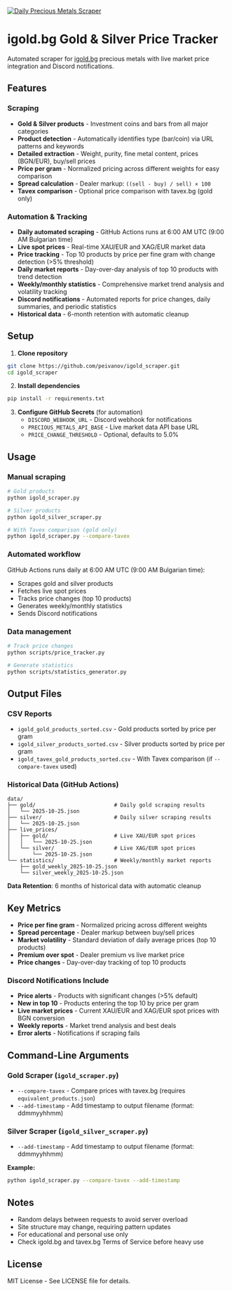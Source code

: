 [![Daily Precious Metals Scraper](https://github.com/peivanov/igold_scraper/actions/workflows/daily-scraper.yml/badge.svg)](https://github.com/peivanov/igold_scraper/actions/workflows/daily-scraper.yml)

# igold.bg Gold & Silver Price Tracker

Automated scraper for [igold.bg](https://igold.bg) precious metals with live market price integration and Discord notifications.

## Features

### Scraping
- **Gold & Silver products** - Investment coins and bars from all major categories
- **Product detection** - Automatically identifies type (bar/coin) via URL patterns and keywords
- **Detailed extraction** - Weight, purity, fine metal content, prices (BGN/EUR), buy/sell prices
- **Price per gram** - Normalized pricing across different weights for easy comparison
- **Spread calculation** - Dealer markup: `((sell - buy) / sell) × 100`
- **Tavex comparison** - Optional price comparison with tavex.bg (gold only)

### Automation & Tracking
- **Daily automated scraping** - GitHub Actions runs at 6:00 AM UTC (9:00 AM Bulgarian time)
- **Live spot prices** - Real-time XAU/EUR and XAG/EUR market data
- **Price tracking** - Top 10 products by price per fine gram with change detection (>5% threshold)
- **Daily market reports** - Day-over-day analysis of top 10 products with trend detection
- **Weekly/monthly statistics** - Comprehensive market trend analysis and volatility tracking
- **Discord notifications** - Automated reports for price changes, daily summaries, and periodic statistics
- **Historical data** - 6-month retention with automatic cleanup

## Setup

1. **Clone repository**
```bash
git clone https://github.com/peivanov/igold_scraper.git
cd igold_scraper
```

2. **Install dependencies**
```bash
pip install -r requirements.txt
```

3. **Configure GitHub Secrets** (for automation)
   - `DISCORD_WEBHOOK_URL` - Discord webhook for notifications
   - `PRECIOUS_METALS_API_BASE` - Live market data API base URL
   - `PRICE_CHANGE_THRESHOLD` - Optional, defaults to 5.0%

## Usage

### Manual scraping
```bash
# Gold products
python igold_scraper.py

# Silver products  
python igold_silver_scraper.py

# With Tavex comparison (gold only)
python igold_scraper.py --compare-tavex
```

### Automated workflow
GitHub Actions runs daily at 6:00 AM UTC (9:00 AM Bulgarian time):
- Scrapes gold and silver products
- Fetches live spot prices
- Tracks price changes (top 10 products)
- Generates weekly/monthly statistics
- Sends Discord notifications

### Data management
```bash
# Track price changes
python scripts/price_tracker.py

# Generate statistics
python scripts/statistics_generator.py
```

## Output Files

### CSV Reports
- `igold_gold_products_sorted.csv` - Gold products sorted by price per gram
- `igold_silver_products_sorted.csv` - Silver products sorted by price per gram
- `igold_tavex_gold_products_sorted.csv` - With Tavex comparison (if `--compare-tavex` used)

### Historical Data (GitHub Actions)
```
data/
├── gold/                         # Daily gold scraping results
│   └── 2025-10-25.json
├── silver/                       # Daily silver scraping results
│   └── 2025-10-25.json
├── live_prices/
│   ├── gold/                     # Live XAU/EUR spot prices
│   │   └── 2025-10-25.json
│   └── silver/                   # Live XAG/EUR spot prices
│       └── 2025-10-25.json
└── statistics/                   # Weekly/monthly market reports
    ├── gold_weekly_2025-10-25.json
    └── silver_weekly_2025-10-25.json
```

**Data Retention**: 6 months of historical data with automatic cleanup

## Key Metrics

- **Price per fine gram** - Normalized pricing across different weights
- **Spread percentage** - Dealer markup between buy/sell prices
- **Market volatility** - Standard deviation of daily average prices (top 10 products)
- **Premium over spot** - Dealer premium vs live market price
- **Price changes** - Day-over-day tracking of top 10 products

### Discord Notifications Include
- **Price alerts** - Products with significant changes (>5% default)
- **New in top 10** - Products entering the top 10 by price per gram
- **Live market prices** - Current XAU/EUR and XAG/EUR spot prices with BGN conversion
- **Weekly reports** - Market trend analysis and best deals
- **Error alerts** - Notifications if scraping fails

## Command-Line Arguments

### Gold Scraper (`igold_scraper.py`)
- `--compare-tavex` - Compare prices with tavex.bg (requires `equivalent_products.json`)
- `--add-timestamp` - Add timestamp to output filename (format: ddmmyyhhmm)

### Silver Scraper (`igold_silver_scraper.py`)
- `--add-timestamp` - Add timestamp to output filename (format: ddmmyyhhmm)

**Example:**
```bash
python igold_scraper.py --compare-tavex --add-timestamp
```

## Notes

- Random delays between requests to avoid server overload
- Site structure may change, requiring pattern updates
- For educational and personal use only
- Check igold.bg and tavex.bg Terms of Service before heavy use

## License

MIT License - See LICENSE file for details.
